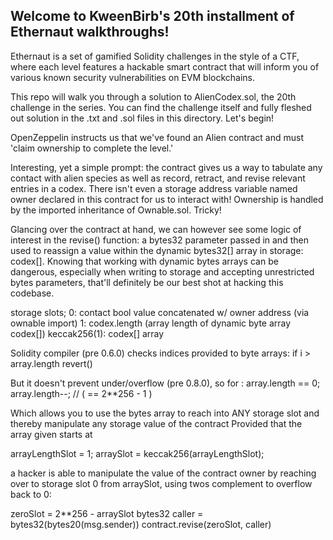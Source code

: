 ## Welcome to KweenBirb's 20th installment of Ethernaut walkthroughs!
Ethernaut is a set of gamified Solidity challenges in the style of a CTF, where each level features a hackable smart contract that will inform you of various known security vulnerabilities on EVM blockchains.

This repo will walk you through a solution to AlienCodex.sol, the 20th challenge in the series. You can find the challenge itself and fully fleshed out solution in the .txt and .sol files in this directory. Let's begin!

OpenZeppelin instructs us that we've found an Alien contract and must 'claim ownership to complete the level.'

Interesting, yet a simple prompt: the contract gives us a way to tabulate any contact with alien species as well as record, retract, and revise relevant entries in a codex. There isn't even a storage address variable named owner declared in this contract for us to interact with! Ownership is handled by the imported inheritance of Ownable.sol. Tricky!

Glancing over the contract at hand, we can however see some logic of interest in the revise() function: a bytes32 parameter passed in and then used to reassign a value within the dynamic bytes32[] array in storage: codex[]. Knowing that working with dynamic bytes arrays can be dangerous, especially when writing to storage and accepting unrestricted bytes parameters, that'll definitely be our best shot at hacking this codebase.




storage slots;
0: contact bool value concatenated w/ owner address (via ownable import)
1: codex.length (array length of dynamic byte array codex[])
keccak256(1): codex[] array

Solidity compiler (pre 0.6.0) checks indices provided to byte arrays: 
if i > array.length revert()

But it doesn't prevent under/overflow (pre 0.8.0), so for :
array.length == 0; 
array.length--; // ( == 2**256 - 1 )

Which allows you to use the bytes array to reach into ANY storage slot and thereby manipulate any storage value of the contract
Provided that the array given starts at 

arrayLengthSlot = 1;
arraySlot = keccak256(arrayLengthSlot);

a hacker is able to manipulate the value of the contract owner by reaching over to storage slot 0 from arraySlot, using twos complement to overflow back to 0:

zeroSlot = 2**256 - arraySlot
bytes32 caller = bytes32(bytes20(msg.sender))
contract.revise(zeroSlot, caller)
